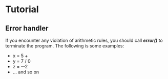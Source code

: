 # Tutorial



## Error handler
If you encounter any violation of arithmetic rules, you should call ***error()*** to terminate the program. The following is some examples:

- x = 5 +
- y = 7 / 0
- z = --2
- ... and so on